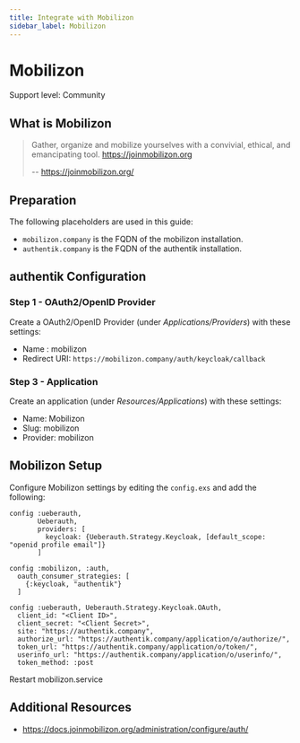 ```yaml
---
title: Integrate with Mobilizon
sidebar_label: Mobilizon
---
```


# Mobilizon

<span class="badge badge--secondary">Support level: Community</span>

## What is Mobilizon

> Gather, organize and mobilize yourselves with a convivial, ethical, and emancipating tool. https://joinmobilizon.org
>
> -- https://joinmobilizon.org/

## Preparation

The following placeholders are used in this guide:

- `mobilizon.company` is the FQDN of the mobilizon installation.
- `authentik.company` is the FQDN of the authentik installation.

## authentik Configuration

### Step 1 - OAuth2/OpenID Provider

Create a OAuth2/OpenID Provider (under _Applications/Providers_) with these settings:

- Name : mobilizon
- Redirect URI: `https://mobilizon.company/auth/keycloak/callback`

### Step 3 - Application

Create an application (under _Resources/Applications_) with these settings:

- Name: Mobilizon
- Slug: mobilizon
- Provider: mobilizon

## Mobilizon Setup

Configure Mobilizon settings by editing the `config.exs` and add the following:

```
config :ueberauth,
       Ueberauth,
       providers: [
         keycloak: {Ueberauth.Strategy.Keycloak, [default_scope: "openid profile email"]}
       ]

config :mobilizon, :auth,
  oauth_consumer_strategies: [
    {:keycloak, "authentik"}
  ]

config :ueberauth, Ueberauth.Strategy.Keycloak.OAuth,
  client_id: "<Client ID>",
  client_secret: "<Client Secret>",
  site: "https://authentik.company",
  authorize_url: "https://authentik.company/application/o/authorize/",
  token_url: "https://authentik.company/application/o/token/",
  userinfo_url: "https://authentik.company/application/o/userinfo/",
  token_method: :post
```

Restart mobilizon.service

## Additional Resources

- https://docs.joinmobilizon.org/administration/configure/auth/
